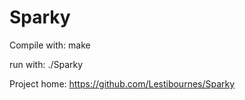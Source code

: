 # Sparky

Compile with:
make

run with:
./Sparky

Project home:
https://github.com/Lestibournes/Sparky
